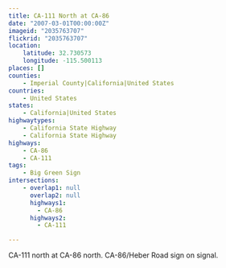 ```yaml
---
title: CA-111 North at CA-86
date: "2007-03-01T00:00:00Z"
imageid: "2035763707"
flickrid: "2035763707"
location:
    latitude: 32.730573
    longitude: -115.500113
places: []
counties:
    - Imperial County|California|United States
countries:
    - United States
states:
    - California|United States
highwaytypes:
    - California State Highway
    - California State Highway
highways:
    - CA-86
    - CA-111
tags:
    - Big Green Sign
intersections:
    - overlap1: null
      overlap2: null
      highways1:
        - CA-86
      highways2:
        - CA-111

---
```

CA-111 north at CA-86 north.  CA-86/Heber Road sign on signal.